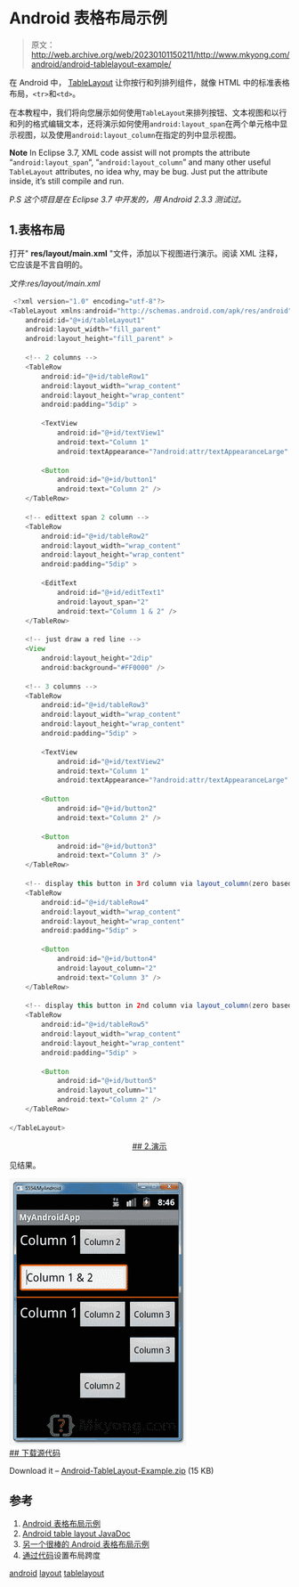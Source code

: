 # Android 表格布局示例

> 原文：<http://web.archive.org/web/20230101150211/http://www.mkyong.com/android/android-tablelayout-example/>

在 Android 中， [TableLayout](http://web.archive.org/web/20190224164510/http://developer.android.com/reference/android/widget/TableLayout.html) 让你按行和列排列组件，就像 HTML 中的标准表格布局，`<tr>`和`<td>`。

在本教程中，我们将向您展示如何使用`TableLayout`来排列按钮、文本视图和以行和列的格式编辑文本，还将演示如何使用`android:layout_span`在两个单元格中显示视图，以及使用`android:layout_column`在指定的列中显示视图。

**Note**
In Eclipse 3.7, XML code assist will not prompts the attribute “`android:layout_span`“, “`android:layout_column`” and many other useful `TableLayout` attributes, no idea why, may be bug. Just put the attribute inside, it’s still compile and run.

*P.S 这个项目是在 Eclipse 3.7 中开发的，用 Android 2.3.3 测试过。*

## 1.表格布局

打开" **res/layout/main.xml** "文件，添加以下视图进行演示。阅读 XML 注释，它应该是不言自明的。

*文件:res/layout/main.xml*

```java
 <?xml version="1.0" encoding="utf-8"?>
<TableLayout xmlns:android="http://schemas.android.com/apk/res/android"
    android:id="@+id/tableLayout1"
    android:layout_width="fill_parent"
    android:layout_height="fill_parent" >

    <!-- 2 columns -->
    <TableRow
        android:id="@+id/tableRow1"
        android:layout_width="wrap_content"
        android:layout_height="wrap_content"
        android:padding="5dip" >

        <TextView
            android:id="@+id/textView1"
            android:text="Column 1"
            android:textAppearance="?android:attr/textAppearanceLarge" />

        <Button
            android:id="@+id/button1"
            android:text="Column 2" />
    </TableRow>

    <!-- edittext span 2 column -->
    <TableRow
        android:id="@+id/tableRow2"
        android:layout_width="wrap_content"
        android:layout_height="wrap_content"
        android:padding="5dip" >

        <EditText
            android:id="@+id/editText1"
            android:layout_span="2"
            android:text="Column 1 & 2" />
    </TableRow>

    <!-- just draw a red line -->
    <View
        android:layout_height="2dip"
        android:background="#FF0000" />

    <!-- 3 columns -->
    <TableRow
        android:id="@+id/tableRow3"
        android:layout_width="wrap_content"
        android:layout_height="wrap_content"
        android:padding="5dip" >

        <TextView
            android:id="@+id/textView2"
            android:text="Column 1"
            android:textAppearance="?android:attr/textAppearanceLarge" />

        <Button
            android:id="@+id/button2"
            android:text="Column 2" />

        <Button
            android:id="@+id/button3"
            android:text="Column 3" />
    </TableRow>

    <!-- display this button in 3rd column via layout_column(zero based) -->
    <TableRow
        android:id="@+id/tableRow4"
        android:layout_width="wrap_content"
        android:layout_height="wrap_content"
        android:padding="5dip" >

        <Button
            android:id="@+id/button4"
            android:layout_column="2"
            android:text="Column 3" />
    </TableRow>

    <!-- display this button in 2nd column via layout_column(zero based) -->
    <TableRow
        android:id="@+id/tableRow5"
        android:layout_width="wrap_content"
        android:layout_height="wrap_content"
        android:padding="5dip" >

        <Button
            android:id="@+id/button5"
            android:layout_column="1"
            android:text="Column 2" />
    </TableRow>

</TableLayout> 
```

 <ins class="adsbygoogle" style="display:block; text-align:center;" data-ad-format="fluid" data-ad-layout="in-article" data-ad-client="ca-pub-2836379775501347" data-ad-slot="6894224149">## 2.演示

见结果。

![android tablelayout demo](img/16c4716c0b7f1253f37a614ca4cf69db.png "android-tablelayout-demo1") <ins class="adsbygoogle" style="display:block" data-ad-client="ca-pub-2836379775501347" data-ad-slot="8821506761" data-ad-format="auto" data-ad-region="mkyongregion">## 下载源代码

Download it – [Android-TableLayout-Example.zip](http://web.archive.org/web/20190224164510/http://www.mkyong.com/wp-content/uploads/2011/12/Android-TableLayout-Example.zip) (15 KB)

## 参考

1.  [Android 表格布局示例](http://web.archive.org/web/20190224164510/http://developer.android.com/resources/tutorials/views/hello-tablelayout.html)
2.  [Android table layout JavaDoc](http://web.archive.org/web/20190224164510/http://developer.android.com/reference/android/widget/TableLayout.html)
3.  [另一个很棒的 Android 表格布局示例](http://web.archive.org/web/20190224164510/http://android-pro.blogspot.com/2010/02/table-layout.html)
4.  [通过代码](http://web.archive.org/web/20190224164510/http://stackoverflow.com/questions/4637233/how-to-set-layout-span-through-code)设置布局跨度

[android](http://web.archive.org/web/20190224164510/http://www.mkyong.com/tag/android/) [layout](http://web.archive.org/web/20190224164510/http://www.mkyong.com/tag/layout/) [tablelayout](http://web.archive.org/web/20190224164510/http://www.mkyong.com/tag/tablelayout/)







